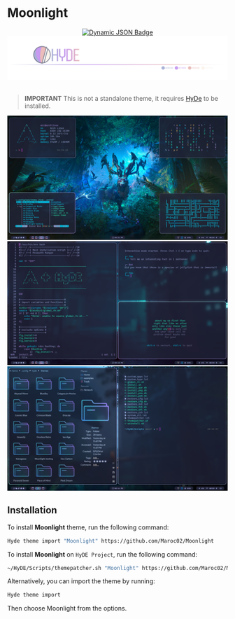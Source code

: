 # Moonlight

<div align="center">
    <a href="https://discord.gg/AYbJ9MJez7">
        <img alt="Dynamic JSON Badge" src="https://img.shields.io/badge/dynamic/json?url=https%3A%2F%2Fdiscordapp.com%2Fapi%2Finvites%2FmT5YqjaJFh%3Fwith_counts%3Dtrue&query=%24.approximate_member_count&suffix=%20members&style=for-the-badge&logo=discord&logoSize=auto&label=The%20HyDe%20Project&labelColor=ebbcba&color=c79bf0">    
    </a>
</div>
<div align="center"><img src="https://raw.githubusercontent.com/prasanthrangan/hyprdots/main/Source/assets/hyde_banner.png"><br><br></div>

> **IMPORTANT**
> This is not a standalone theme, it requires [HyDe](https://github.com/prasanthrangan/hyprdots) to be installed.

![t1](./screenshots/ss_1.png)
![t2](./screenshots/ss_2.png)
![t3](./screenshots/ss_3.png)

## Installation

To install **Moonlight** theme, run the following command:

```sh
Hyde theme import "Moonlight" https://github.com/Maroc02/Moonlight
```

To install **Moonlight** on `HyDE Project`, run the following command:

```sh
~/HyDE/Scripts/themepatcher.sh "Moonlight" https://github.com/Maroc02/Moonlight
```

Alternatively, you can import the theme by running:

```sh
Hyde theme import
```

Then choose Moonlight from the options.


